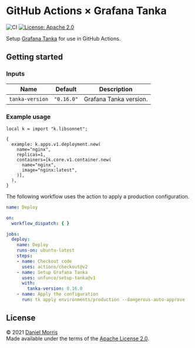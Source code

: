 # GitHub Actions × Grafana Tanka

![CI](https://github.com/unfunco/setup-tanka/actions/workflows/ci.yaml/badge.svg)
[![License: Apache 2.0](https://img.shields.io/badge/License-Apache_2.0-yellow.svg)](https://opensource.org/licenses/Apache-2.0)

Setup [Grafana Tanka] for use in GitHub Actions.

## Getting started

### Inputs

| Name            | Default    | Description            |
| --------------- | :--------: | ---------------------- |
| `tanka-version` | `"0.16.0"` | Grafana Tanka version. |

### Example usage

```jsonnet
local k = import "k.libsonnet";

{
  example: k.apps.v1.deployment.new(
    name="nginx",
    replicas=1,
    containers=[k.core.v1.container.new(
      name="nginx",
      image="nginx:latest",
    )],
  ),
}
```

The following workflow uses the action to apply a production configuration.

```yaml
name: Deploy

on:
  workflow_dispatch: { }

jobs:
  deploy:
    name: Deploy
    runs-on: ubuntu-latest
    steps:
    - name: Checkout code
      uses: actions/checkout@v2
    - name: Setup Grafana Tanka
      uses: unfunco/setup-tanka@v1
      with:
        tanka-version: 0.16.0
    - name: Apply the configuration
      run: tk apply environments/production --dangerous-auto-approve
```

## License

© 2021 [Daniel Morris]  
Made available under the terms of the [Apache License 2.0](LICENSE.md).

[Daniel Morris]: https://unfun.co
[Grafana Tanka]: https://tanka.dev
